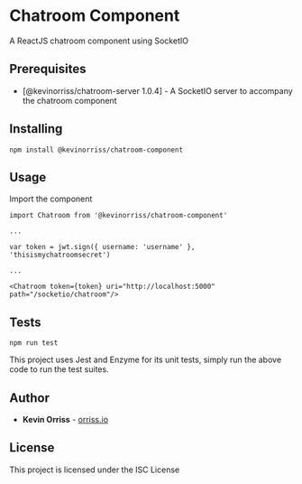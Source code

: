 # Chatroom Component

A ReactJS chatroom component using SocketIO

## Prerequisites

* [@kevinorriss/chatroom-server 1.0.4] - A SocketIO server to accompany the chatroom component

## Installing

```
npm install @kevinorriss/chatroom-component
```

## Usage

Import the component

```
import Chatroom from '@kevinorriss/chatroom-component'

...

var token = jwt.sign({ username: 'username' }, 'thisismychatroomsecret')

...

<Chatroom token={token} uri="http://localhost:5000" path="/socketio/chatroom"/>

```

## Tests
```
npm run test
```

This project uses Jest and Enzyme for its unit tests, simply run the above code to run the test suites.

## Author

* **Kevin Orriss** - [orriss.io](http://orriss.io)

## License

This project is licensed under the ISC License